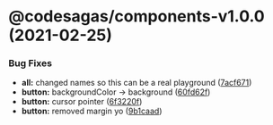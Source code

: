 # @codesagas/components-v1.0.0 (2021-02-25)


### Bug Fixes

* **all:** changed names so this can be a real playground ([7acf671](https://github.com/codesagas/codesagas-app/commit/7acf67129baf67b56fef4134b09c3644f87b1d47))
* **button:** backgroundColor -> background ([60fd62f](https://github.com/codesagas/codesagas-app/commit/60fd62fd92fa3b037a9eed89eaef7a5c57be102d))
* **button:** cursor pointer ([6f3220f](https://github.com/codesagas/codesagas-app/commit/6f3220f01fd6ad49deac64ff6187283788bd2873))
* **button:** removed margin yo ([9b1caad](https://github.com/codesagas/codesagas-app/commit/9b1caad182219133f899ac3382279c224dbc5e0a))
